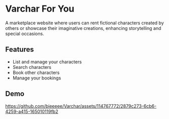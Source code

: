 # Varchar For You
A marketplace website where users can rent fictional characters created by others or showcase their imaginative creations, enhancing storytelling and special occasions.

## Features

- List and manage your characters
- Search characters
- Book other characters
- Manage your bookings

## Demo

https://github.com/bieeeee/Varchar/assets/114767772/2879c273-6cb6-4259-a415-165010119fb2


